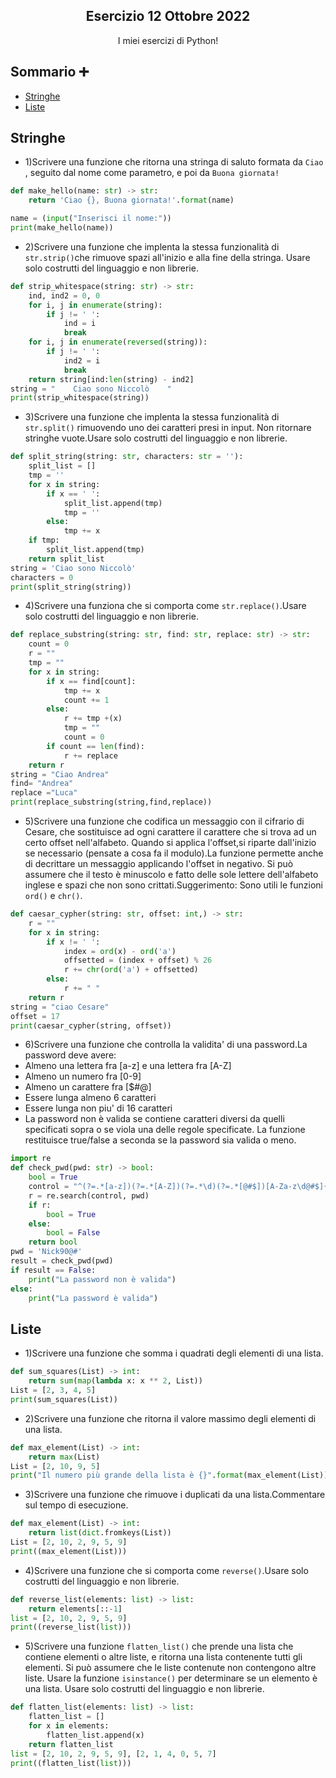 <p align="center">
  <h2 align="center">Esercizio 12 Ottobre 2022</h2>
  <p align="center">I miei esercizi di Python!</p>
</p>

## Sommario ➕
- [Stringhe](#Stringhe)
- [Liste](#Liste)

## Stringhe

- 1)Scrivere una funzione che ritorna una stringa di saluto formata da `Ciao `, seguito dal nome come parametro, e poi da `Buona giornata!`
```python
def make_hello(name: str) -> str:
    return 'Ciao {}, Buona giornata!'.format(name)

name = (input("Inserisci il nome:"))
print(make_hello(name))
```

- 2)Scrivere una funzione che implenta la stessa funzionalità di `str.strip()`che rimuove spazi all'inizio e alla fine della stringa. Usare solo costrutti del linguaggio e non librerie.
```python
def strip_whitespace(string: str) -> str:
    ind, ind2 = 0, 0
    for i, j in enumerate(string):
        if j != ' ':
            ind = i
            break
    for i, j in enumerate(reversed(string)):
        if j != ' ':
            ind2 = i
            break
    return string[ind:len(string) - ind2]
string = "    Ciao sono Niccolò    "
print(strip_whitespace(string))
```

- 3)Scrivere una funzione che implenta la stessa funzionalità di `str.split()` rimuovendo uno dei caratteri presi in input. Non ritornare stringhe vuote.Usare solo costrutti del linguaggio e non librerie.
```python
def split_string(string: str, characters: str = ''):
    split_list = []
    tmp = ''
    for x in string:
        if x == ' ':
            split_list.append(tmp)
            tmp = ''
        else:
            tmp += x
    if tmp:
        split_list.append(tmp)
    return split_list
string = 'Ciao sono Niccolò'
characters = 0
print(split_string(string))
```

- 4)Scrivere una funziona che si comporta come `str.replace()`.Usare solo costrutti del linguaggio e non librerie.
```python
def replace_substring(string: str, find: str, replace: str) -> str:
    count = 0
    r = ""
    tmp = ""
    for x in string:
        if x == find[count]:
            tmp += x
            count += 1
        else:
            r += tmp +(x)
            tmp = ""
            count = 0
        if count == len(find):
            r += replace
    return r
string = "Ciao Andrea"
find= "Andrea"
replace ="Luca"
print(replace_substring(string,find,replace))
```

- 5)Scrivere una funzione che codifica un messaggio con il cifrario di Cesare, che sostituisce ad ogni carattere il carattere che si trova ad un certo offset nell'alfabeto. Quando si applica l'offset,si riparte dall'inizio se necessario (pensate a cosa fa il modulo).La funzione permette anche di decrittare un messaggio applicando l'offset in negativo. Si può assumere che il testo è minuscolo e fatto delle sole lettere dell'alfabeto inglese e spazi che non sono crittati.Suggerimento: Sono utili le funzioni `ord()` e `chr()`.
```python
def caesar_cypher(string: str, offset: int,) -> str:
    r = ""
    for x in string:
        if x != ' ':
            index = ord(x) - ord('a')
            offsetted = (index + offset) % 26
            r += chr(ord('a') + offsetted)
        else:
            r += " "
    return r
string = "ciao Cesare"
offset = 17
print(caesar_cypher(string, offset))
```

- 6)Scrivere una funzione che controlla la validita' di una password.La password deve avere:
- Almeno una lettera fra [a-z] e una lettera fra [A-Z]
- Almeno un numero fra [0-9]
- Almeno un carattere fra [$#@]
- Essere lunga almeno 6 caratteri 
- Essere lunga non piu' di 16 caratteri
- La password non è valida se contiene caratteri diversi da quelli specificati sopra o se viola una delle regole specificate.
La funzione restituisce true/false a seconda se la password sia valida o meno.
```python
import re
def check_pwd(pwd: str) -> bool:
    bool = True
    control = "^(?=.*[a-z])(?=.*[A-Z])(?=.*\d)(?=.*[@#$])[A-Za-z\d@#$]{6,16}$"
    r = re.search(control, pwd)
    if r:
        bool = True
    else:
        bool = False
    return bool
pwd = 'Nick90@#'
result = check_pwd(pwd)
if result == False:
    print("La password non è valida")
else:
    print("La password è valida")
```
## Liste

- 1)Scrivere una funzione che somma i quadrati degli elementi di una lista.
```python
def sum_squares(List) -> int:
    return sum(map(lambda x: x ** 2, List))
List = [2, 3, 4, 5]
print(sum_squares(List))
```

- 2)Scrivere una funzione che ritorna il valore massimo degli elementi di una lista.
```python
def max_element(List) -> int:
    return max(List)
List = [2, 10, 9, 5]
print("Il numero più grande della lista è {}".format(max_element(List)))
```

- 3)Scrivere una funzione che rimuove i duplicati da una lista.Commentare sul tempo di esecuzione.
```python
def max_element(List) -> int:
    return list(dict.fromkeys(List))
List = [2, 10, 2, 9, 5, 9]
print((max_element(List)))
```

- 4)Scrivere una funzione che si comporta come `reverse()`.Usare solo costrutti del linguaggio e non librerie.
```python
def reverse_list(elements: list) -> list:
    return elements[::-1]
list = [2, 10, 2, 9, 5, 9]
print((reverse_list(list)))
```

- 5)Scrivere una funzione `flatten_list()` che prende una lista che contiene elementi o altre liste, e ritorna una lista contenente tutti gli elementi. Si può assumere che le liste contenute non contengono altre liste. Usare la funzione `isinstance()` per determinare se un elemento è una lista. Usare solo costrutti del linguaggio e non librerie.
```python
def flatten_list(elements: list) -> list:
    flatten_list = []
    for x in elements:
        flatten_list.append(x)
    return flatten_list
list = [2, 10, 2, 9, 5, 9], [2, 1, 4, 0, 5, 7]
print((flatten_list(list)))
```

